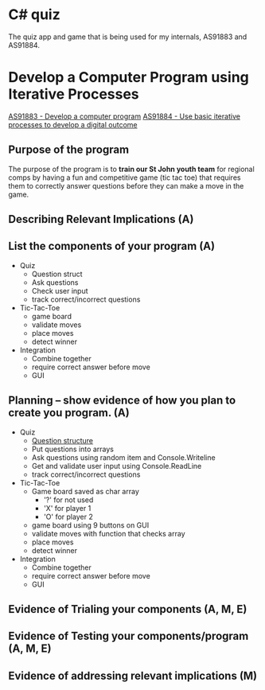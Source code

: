 # C# quiz
The quiz app and game that is being used for my internals, AS91883 and AS91884.


# Develop a Computer Program using Iterative Processes
[AS91883 - Develop a computer program](https://www.nzqa.govt.nz/nqfdocs/ncea-resource/achievements/2019/as91883.pdf)
[AS91884 - Use basic iterative processes to develop a digital outcome](https://www.nzqa.govt.nz/nqfdocs/ncea-resource/achievements/2019/as91884.pdf)

## Purpose of the program
The purpose of the program is to **train our St John youth team** for regional comps by having a fun and competitive game (tic tac toe) that requires them to correctly answer questions before they can make a move in the game.

## Describing Relevant Implications (A)


## List the components of your program (A)
* Quiz
    * Question struct
	* Ask questions
	* Check user input
	* track correct/incorrect questions
* Tic-Tac-Toe
	* game board
	* validate moves
	* place moves
	* detect winner
* Integration
	* Combine together
	* require correct answer before move
	* GUI
## Planning – show evidence of how you plan to create you program. (A)
* Quiz
    * [Question structure](https://www.w3schools.com/cs/cs_constructors.php)
	* Put questions into arrays
	* Ask questions using random item and Console.Writeline
	* Get and validate user input using Console.ReadLine
	* track correct/incorrect questions
* Tic-Tac-Toe
	* Game board saved as char array
		* '?' for not used
		* 'X' for player 1
		* 'O' for player 2
	* game board using 9 buttons on GUI
	* validate moves with function that checks array
	* place moves
	* detect winner
* Integration
	* Combine together
	* require correct answer before move
	* GUI

## Evidence of Trialing your components (A, M, E)

## Evidence of Testing your components/program (A, M, E)

## Evidence of addressing relevant implications (M)
